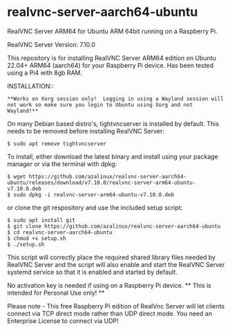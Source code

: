# realvnc-server-aarch64-ubuntu
RealVNC Server ARM64 for Ubuntu ARM 64bit running on a Raspberry Pi.

RealVNC Server Version: 7.10.0

This repository is for installing RealVNC Server ARM64 edition on Ubuntu 22.04+ ARM64 (aarch64) for your Raspberry Pi device. Has been tested using a Pi4 with 8gb RAM.

INSTALLATION::

```**Works on Xorg session only!  Logging in using a Wayland session will not work so make sure you login to Ubuntu using Xorg and not Wayland!**```

On many Debian based distro's, tightvncserver is installed by default.  This needs to be removed before installing RealVNC Server:
```
$ sudo apt remove tightvncserver
```
To install, either download the latest binary and install using your package manager or via the terminal with dpkg:

```
$ wget https://github.com/azalinux/realvnc-server-aarch64-ubuntu/releases/download/v7.10.0/realvnc-server-arm64-ubuntu-v7.10.0.deb
$ sudo dpkg -i realvnc-server-arm64-ubuntu-v7.10.0.deb
```

or clone the git respository and use the included setup script:
```
$ sudo apt install git                           
$ git clone https://github.com/azalinux/realvnc-server-aarch64-ubuntu
$ cd realvnc-server-aarch64-ubuntu
$ chmod +x setup.sh
$ ./setup.sh
```
This script will correctly place the required shared library files needed by RealVNC Server and the script will also enable and start the RealVNC Server systemd service so that it is enabled and started by default.

No activation key is needed if using on a Raspberry Pi device. ** This is intended for Personal Use only! **

Please note - This free Raspberry Pi edition of RealVnc Server will let clients connect via TCP direct mode rather than UDP direct mode. You need an Enterprise License to connect via UDP!
